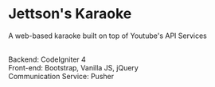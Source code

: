 # Jettson's Karaoke

A web-based karaoke built on top of Youtube's API Services

<br>
Backend: CodeIgniter 4<br>
Front-end: Bootstrap, Vanilla JS, jQuery<br>
Communication Service: Pusher